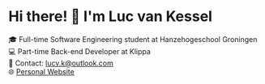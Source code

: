 # Hi there! 👋 I'm Luc van Kessel

🎓 Full-time Software Engineering student at Hanzehogeschool Groningen  
💻 Part-time Back-end Developer at Klippa  
📧 Contact: lucv.k@outlook.com   
🌐 [Personal Website](http://lucvkessel.nl?utm_source=Github)
